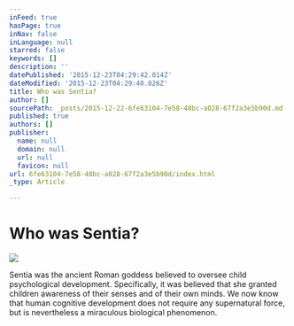 ```yaml
---
inFeed: true
hasPage: true
inNav: false
inLanguage: null
starred: false
keywords: []
description: ''
datePublished: '2015-12-23T04:29:42.014Z'
dateModified: '2015-12-23T04:29:40.826Z'
title: Who was Sentia?
author: []
sourcePath: _posts/2015-12-22-6fe63104-7e58-48bc-a028-67f2a3e5b90d.md
published: true
authors: []
publisher:
  name: null
  domain: null
  url: null
  favicon: null
url: 6fe63104-7e58-48bc-a028-67f2a3e5b90d/index.html
_type: Article

---
```

# Who was Sentia?
![](https://the-grid-user-content.s3-us-west-2.amazonaws.com/b6914845-c4bd-4543-898e-9f4984bfe6cd.png)

Sentia was the ancient Roman goddess believed to oversee child psychological development. Specifically, it was believed that she granted children awareness of their senses and of their own minds. We now know that human cognitive development does not require any supernatural force, but is nevertheless a miraculous biological phenomenon.